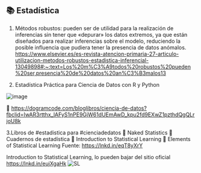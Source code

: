 ## 📚 Estadística 

1.	Métodos robustos: pueden ser de utilidad para la realización de inferencias sin tener que «depurar» los datos extremos, ya que están diseñados para realizar inferencias sobre el modelo, reduciendo la posible influencia que pudiera tener la presencia de datos anómalos. https://www.elsevier.es/es-revista-atencion-primaria-27-articulo-utilizacion-metodos-robustos-estadistica-inferencial-13049898#:~:text=Los%20m%C3%A9todos%20robustos%20pueden%20ser,presencia%20de%20datos%20an%C3%B3malos13


2. Estadística Práctica para Ciencia de Datos con R y Python

![image](https://user-images.githubusercontent.com/82233779/211324715-39d5f0b1-c8fc-430e-9435-60c6c3d7162b.png)

🔗 https://dogramcode.com/bloglibros/ciencia-de-datos?fbclid=IwAR3rtthx_lAFyS1nPE9GjW61dUEmAwD_kpu2fd9EXwZ1pzthdQgQLrjoU8k

3.Libros de #estadistica para #cienciadedatos 
📘 Naked Statistics
📗 Cuadernos de estadística
📒 Introduction to Statistical Learning
📙 Elements of Statistical Learning
Fuente: https://lnkd.in/eqT8yXrY

Introduction to Statistical Learning, lo pueden bajar del sitio oficial https://lnkd.in/eujXgaHk 
![SL](https://user-images.githubusercontent.com/82233779/214580622-de26d293-f849-4652-bc13-2226bec69089.PNG)

